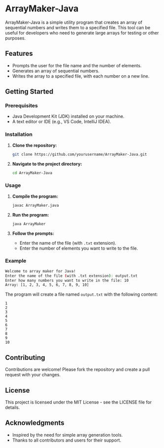 # ArrayMaker-Java

ArrayMaker-Java is a simple utility program that creates an array of sequential numbers and writes them to a specified file. This tool can be useful for developers who need to generate large arrays for testing or other purposes.

## Features

- Prompts the user for the file name and the number of elements.
- Generates an array of sequential numbers.
- Writes the array to a specified file, with each number on a new line.

## Getting Started

### Prerequisites

- Java Development Kit (JDK) installed on your machine.
- A text editor or IDE (e.g., VS Code, IntelliJ IDEA).

### Installation

1. **Clone the repository:**
   ```sh
   git clone https://github.com/yourusername/ArrayMaker-Java.git
   ```
2. **Navigate to the project directory:**
   ```sh
   cd ArrayMaker-Java
   ```

### Usage

1. **Compile the program:**
   ```sh
   javac ArrayMaker.java
   ```

2. **Run the program:**
   ```sh
   java ArrayMaker
   ```

3. **Follow the prompts:**
   - Enter the name of the file (with `.txt` extension).
   - Enter the number of elements you want to write to the file.

### Example

```sh
Welcome to array maker for Java!
Enter the name of the file (with .txt extension): output.txt
Enter how many numbers you want to write in the file: 10
Array: [1, 2, 3, 4, 5, 6, 7, 8, 9, 10]
```

The program will create a file named `output.txt` with the following content:
```
1
2
3
4
5
6
7
8
9
10
```

## Contributing

Contributions are welcome! Please fork the repository and create a pull request with your changes.

## License

This project is licensed under the MIT License - see the LICENSE file for details.

## Acknowledgments

- Inspired by the need for simple array generation tools.
- Thanks to all contributors and users for their support.